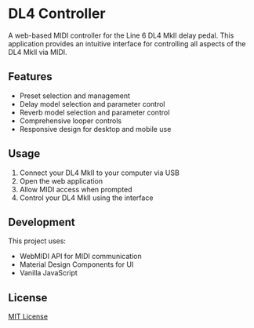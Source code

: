 # DL4 Controller

A web-based MIDI controller for the Line 6 DL4 MkII delay pedal. This application provides an intuitive interface for controlling all aspects of the DL4 MkII via MIDI.

## Features

- Preset selection and management
- Delay model selection and parameter control
- Reverb model selection and parameter control
- Comprehensive looper controls
- Responsive design for desktop and mobile use

## Usage

1. Connect your DL4 MkII to your computer via USB
2. Open the web application
3. Allow MIDI access when prompted
4. Control your DL4 MkII using the interface

## Development

This project uses:

- WebMIDI API for MIDI communication
- Material Design Components for UI
- Vanilla JavaScript

## License

[MIT License](LICENSE)
